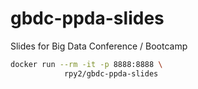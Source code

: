 # gbdc-ppda-slides
Slides for Big Data Conference / Bootcamp


```bash
docker run --rm -it -p 8888:8888 \
            rpy2/gbdc-ppda-slides
```
